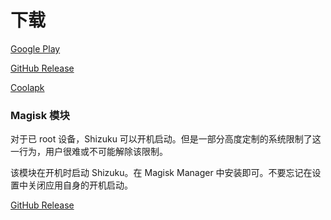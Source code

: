 # 下载

[Google Play](https://play.google.com/store/apps/details?id=moe.shizuku.privileged.api)

[GitHub Release](https://github.com/RikkaApps/Shizuku/releases)

[Coolapk](https://www.coolapk.com/apk/moe.shizuku.privileged.api)

### Magisk 模块

对于已 root 设备，Shizuku 可以开机启动。但是一部分高度定制的系统限制了这一行为，用户很难或不可能解除该限制。

该模块在开机时启动 Shizuku。在 Magisk Manager 中安装即可。不要忘记在设置中关闭应用自身的开机启动。

[GitHub Release](https://github.com/RikkaApps/Shizuku/releases/download/v4.2.1/magisk-shizuku-starter.zip)